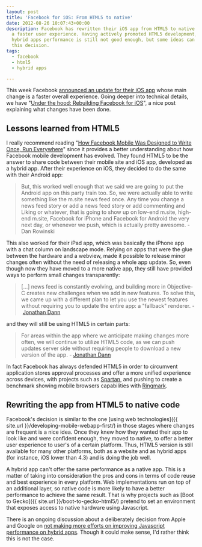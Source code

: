 ```yaml
---
layout: post
title: 'Facebook for iOS: From HTML5 to native'
date: 2012-08-26 10:07:43+00:00
description: Facebook has rewritten their iOS app from HTML5 to native code to provide
  a faster user experience. Having actively promoted HTML5 development, this shows
  hybrid apps performance is still not good enough, but some ideas can be taken from
  this decision.
tags:
  - facebook
  - html5
  - hybrid apps

---
```


This week Facebook [announced an update for their iOS app](http://newsroom.fb.com/News/A-Faster-Facebook-for-iOS-1b4.aspx) whose main change is a faster overall experience. Going deeper into technical details, we have "[Under the hood: Rebuilding Facebook for iOS](https://www.facebook.com/notes/facebook-engineering/under-the-hood-rebuilding-facebook-for-ios/10151036091753920)", a nice post explaining what changes have been done.

## Lessons learned from HTML5

I really recommend reading "[How Facebook Mobile Was Designed to Write Once, Run Everywhere](http://www.readwriteweb.com/mobile/2011/09/how-facebook-mobile-was-design.php)" since it provides a better understanding about how Facebook mobile development has evolved. They found HTML5 to be the answer to share code between their mobile site and iOS app, developed as a hybrid app. After their experience on iOS, they decided to do the same with their Android app:

> But, this worked well enough that we said we are going to put the Android app on this party train too. So, we were actually able to write something like the m.site news feed once. Any time you change a news feed story or add a news feed story or add commenting and Liking or whatever, that is going to show up on low-end m.site, high-end m.site, Facebook for iPhone and Facebook for Android the very next day, or whenever we push, which is actually pretty awesome. - Dan Rowinski

This also worked for their iPad app, which was basically the iPhone app with a chat column on landscape mode. Relying on apps that were the glue between the hardware and a webview, made it possible to release minor changes often without the need of releasing a whole app update. So, even though now they have moved to a more native app, they still have provided ways to perform small changes transparently:

> [...] news feed is constantly evolving, and building more in Objective-C creates new challenges when we add in new features. To solve this, we came up with a different plan to let you use the newest features without requiring you to update the entire app: a "fallback" renderer. - [Jonathan Dann](https://www.facebook.com/notes/facebook-engineering/under-the-hood-rebuilding-facebook-for-ios/10151036091753920)

and they will still be using HTML5 in certain parts:

> For areas within the app where we anticipate making changes more often, we will continue to utilize HTML5 code, as we can push updates server side without requiring people to download a new version of the app. - [Jonathan Dann](https://www.facebook.com/notes/facebook-engineering/under-the-hood-rebuilding-facebook-for-ios/10151036091753920)

In fact Facebook has always defended HTML5 in order to circumvent application stores approval processes and offer a more unified experience across devices, with projects such as [Spartan](http://techcrunch.com/2011/06/15/facebook-project-spartan/), and pushing to create a benchmark showing mobile browsers capabilities with [Ringmark](http://developers.facebook.com/html5/blog/post/2012/02/27/announcing-ringmark--a-mobile-browser-test-suite/).

## Rewriting the app from HTML5 to native code

Facebook's decision is similar to the one [using web technologies]({{ site.url }}/developing-mobile-webapp-first/) in those stages where changes are frequent is a nice idea. Once they knew how they wanted their app to look like and were confident enough, they moved to native, to offer a better user experience to user's of a certain platform. Thus, HTML5 version is still available for many other platforms, both as a website and as hybrid apps (for instance, iOS lower than 4.3) and is doing the job well.

A hybrid app can't offer the same performance as a native app. This is a matter of taking into consideration the pros and cons in terms of code reuse and best experience in every platform. Web implementations run on top of an additional layer, so native code is more likely to have a better performance to achieve the same result. That is why projects such as [Boot to Gecko]({{ site.url }}/boot-to-gecko-html5/) pretend to set an environment that exposes access to native hardware using Javascript.

There is an ongoing discussion about a deliberately decision from Apple and Google on [not making more efforts on improving Javascript performance on hybrid apps](http://branch.com/b/a-blow-to-html5#suyrj57leos). Though it could make sense, I'd rather think this is not the case.
